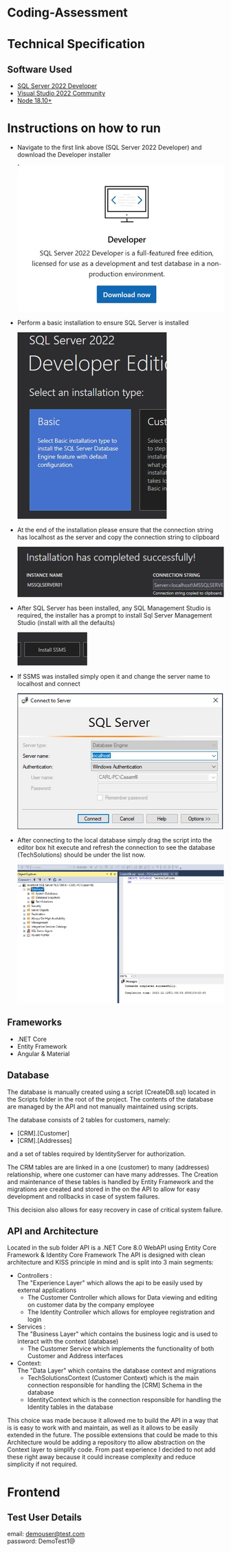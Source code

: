 # Coding-Assessment

# Technical Specification

## Software Used

-   [SQL Server 2022 Developer](https://www.microsoft.com/en-za/sql-server/sql-server-downloads)
-   [Visual Studio 2022 Community](https://visualstudio.microsoft.com/downloads/)
-   [Node 18.10+](https://nodejs.org/en/download/)

# Instructions on how to run

<ul>
    <li>
        <span>Navigate to the first link above (SQL Server 2022 Developer) and download the Developer installer</span><br>

![SQL Dev Picture](ReadmeAssets/sql-1-dev-installer.jpg)

 </li>
<li> Perform a basic installation to ensure SQL Server is installed

![SQL Dev Picture](ReadmeAssets/sql-2-basic-installation.jpg)

</li>
<li> At the end of the installation please ensure that the connection string has localhost as the server and copy the connection string to clipboard

![SQL Dev Picture](ReadmeAssets/sql-3-connectionstring.jpg)

<li>After SQL Server has been installed, any SQL Management Studio is required, the installer has a prompt to install Sql Server Management Studio (install with all the defaults)

![SQL Dev Picture](ReadmeAssets/sql-4-ssms.jpg)

<li> If SSMS was installed simply open it and change the server name to localhost and connect

![SQL Dev Picture](ReadmeAssets/sql-5-ssms-connection.jpg)

</li>

<li>
    After connecting to the local database simply drag the script into the editor box hit execute and refresh the connection to see the database (TechSolutions) should be under the list now.

![SQL Dev Picture](ReadmeAssets/sql-7-create-database.jpg)

</li>

</ul>

## Frameworks

-   .NET Core
-   Entity Framework
-   Angular & Material

## Database

The database is manually created using a script (CreateDB.sql) located in the Scripts folder in the root of the project. The contents of the database are managed by the API and not manually maintained using scripts. <br>

The database consists of 2 tables for customers, namely:

-   [CRM].[Customer]
-   [CRM].[Addresses]

and a set of tables required by IdentityServer for authorization.

The CRM tables are are linked in a one (customer) to many (addresses) relationship, where one customer can have many addresses.
The Creation and maintenance of these tables is handled by Entity Framework and the migrations are created and stored in the
on the API to allow for easy development and rollbacks in case of system failures.

This decision also allows for easy recovery in case of critical system failure.

## API and Architecture

Located in the sub folder API is a .NET Core 8.0 WebAPI using Entity Core Framework & Identity Core Framework
The API is designed with clean architecture and KISS principle in mind and is split into 3 main segments:

<ul>
    <li>Controllers :<br>
    The "Experience Layer" which allows the api to be easily used by external applications
        <ul>
            <li> The Customer Controller which allows for Data viewing and editing on customer data by the company employee </li>
            <li> The Identity Controller which allows for employee registration and login </li>
        </ul>
    <li> Services : <br>
    The "Business Layer" which contains the business logic and is used to interact with the context (database)
        <ul> 
            <li> The Customer Service which implements the functionality of both Customer and Address interfaces </li>
        </ul>
    </li>
    <li> Context: <br>
    The "Data Layer" which contains the database context and migrations
        <ul>
            <li> TechSolutionsContext (Customer Context) which is the main connection responsible for handling the [CRM] Schema in the database </li>
            <li> IdentityContext which is the connection responsible for handling the Identity tables in the database </li>
        </ul>
    </li>
</ul>

This choice was made because it allowed me to build the API in a way that is is easy to work with and maintain,
as well as it allows to be easily extended in the future. The possible extensions that could be made to this Architecture
would be adding a repository tto allow abstraction on the Context layer to simplify code. From past experience I decided to
not add these right away because it could increase complexity and reduce simplicity if not required.

# Frontend

## Test User Details

email: demouser@test.com <br>
password: DemoTest1@
